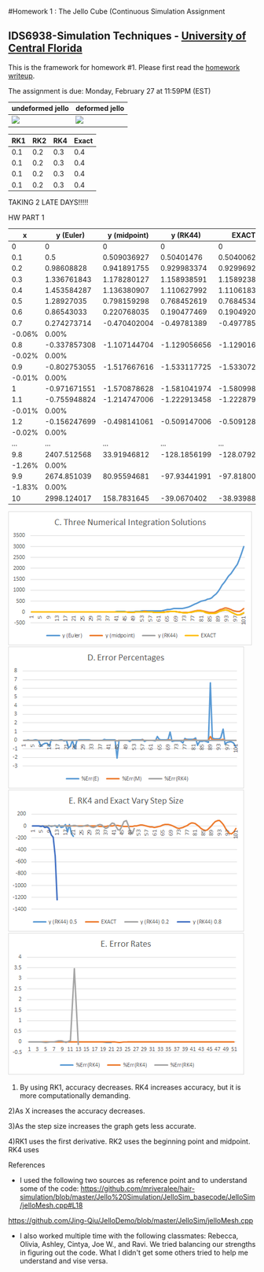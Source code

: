 #Homework 1 : The Jello Cube (Continuous Simulation Assignment
## IDS6938-Simulation Techniques - [University of Central Florida](http://www.ist.ucf.edu/grad/)


This is the framework for homework #1. Please first read the [homework writeup](HomeWork%231.pdf).

The assignment is due: Monday, February 27 at 11:59PM (EST)

| undeformed jello  | deformed jello |
| ------------- | ------------- |
| ![](images/undeformed3.png?raw=true)  | ![](images/deformed3.png?raw=true) |

| RK1  | RK2 | RK4 | Exact |
| ------------- | ------------- | ------------- | ------------- |
| 0.1  | 0.2 | 0.3 | 0.4 |
| 0.1  | 0.2 | 0.3 | 0.4 | 
| 0.1  | 0.2 | 0.3 | 0.4 | 
| 0.1  | 0.2 | 0.3 | 0.4 | 

TAKING 2 LATE DAYS!!!!!

HW PART 1 

x | y (Euler) | y (midpoint) | y (RK44) | EXACT | %Err(E) | %Err(M) | %Err(RK4)|
--- | --- | --- | --- | --- | --- | --- | --- |
0 | 0 | 0 | 0 | 0 | 0 | 0 | 0 |
0.1 | 0.5 | 0.509036927 | 0.50401476 | 0.504006212 | 0.01% | 0.01% | 0.00% |
0.2 | 0.98608828 | 0.941891755 | 0.929983374 | 0.929969261 | 6.03% | 0.01% | 0.00% |
0.3 | 1.336761843 | 1.178280127 | 1.158938591 | 1.158923832 | 0.15% | 0.02% | 0.00% |
0.4 | 1.453584287 | 1.136380907 | 1.110627992 | 1.110618385 | 0.31% | 0.02% | 0.00% |
0.5 | 1.28927035 | 0.798159298 | 0.768452619 | 0.768453444 | 0.68% | 0.04% | 0.00% |
0.6 | 0.86543033 | 0.220768035 | 0.190477469 | 0.190492086 | 3.54% | 0.16% | 0.00% |
0.7 | 0.274273714 | -0.470402004 | -0.49781389 | -0.497785095| -1.55%
| -0.06% | 0.00% |
0.8 | -0.337857308| -1.107144704 | -1.129056656| -1.129016654| -70.08%
| -0.02% | 0.00% |
0.9 | -0.802753055| -1.517667616 | -1.533117725| -1.533072395| -47.64%
| -0.01% | 0.00% |
1 | -0.971671551| -1.570878628 | -1.581041974| -1.580998849| -38.54% | -0.01% | 0.00% |
1.1 | -0.755948824| -1.214747006 | -1.222913458| -1.222879899| -38.18%
| -0.01% | 0.00% |
1.2 | -0.156247699| -0.498141061 | -0.509147006| -0.509128232| -69.31%
| -0.02% | 0.00% |
... | ... | ... | ... | ... | ... | ... | ... |
9.8 | 2407.512568 | 33.91946812 | -128.1856199| -128.0792336| -19.80%
| -1.26% | 0.00% |
9.9 | 2674.851039 | 80.95594681 | -97.93441991| -97.81800842| -28.35%
| -1.83% | 0.00% |
10 | 2998.124017 | 158.7831645 | -39.0670402 | -38.93988091| -77.99% | -5.08% | 0.00% |


![](images/graph1.png?raw=true) 
![](images/graph2.png?raw=true)
![](images/graph3.png?raw=true) 
![](images/graph4.png?raw=true)


1) By using RK1, accuracy decreases. RK4 increases accuracy, but it is more computationally demanding. 

2)As X increases the accuracy decreases.

3)As the step size increases the graph gets less accurate.

4)RK1 uses the first derivative. RK2 uses the beginning point and midpoint. RK4 uses 


References
- I used the following two sources as reference point and to understand some of the code:
https://github.com/mriveralee/hair-simulation/blob/master/Jello%20Simulation/JelloSim_basecode/JelloSim/jelloMesh.cpp#L18

https://github.com/Jing-Qiu/JelloDemo/blob/master/JelloSim/jelloMesh.cpp

- I also worked multiple time with the following classmates: Rebecca, Olivia, Ashley, Cintya, Joe W., and Ravi.
We tried balancing our strengths in figuring out the code. What I didn't get some others tried to help me understand and vise versa. 